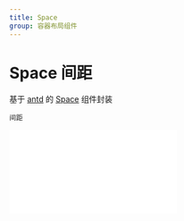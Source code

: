 ```yaml
---
title: Space
group: 容器布局组件
---
```


# Space 间距

基于 <a href="https://ant-design.antgroup.com/index-cn" target="_blank">antd</a> 的 <a href="https://ant-design.antgroup.com/components/space-cn" target="_blank">Space</a> 组件封装

<code src='../components/Space.tsx'>间距</code>

<embed src="../guide.md#L16-L21"></embed>
